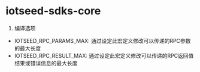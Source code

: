# iotseed-sdks-core
1. 编译选项
* IOTSEED_RPC_PARAMS_MAX: 通过设定此宏定义修改可以传递的RPC参数的最大长度
* IOTSEED_RPC_RESULT_MAX: 通过设定此宏定义修改可以传递的RPC返回值结果或错误信息的最大长度